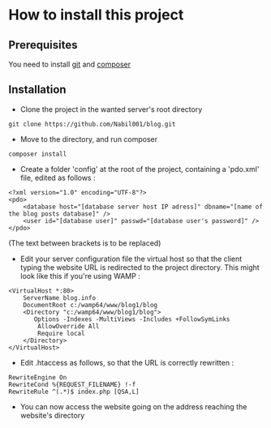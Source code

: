 # How to install this project
## Prerequisites
You need to install [git](https://git-scm.com/) and [composer](https://getcomposer.org/)
## Installation
- Clone the project in the wanted server's root directory
```
git clone https://github.com/Nabil001/blog.git
```
- Move to the directory, and run composer
```
composer install
```
- Create a folder 'config' at the root of the project, containing a 'pdo.xml' file, edited as follows :
```
<?xml version="1.0" encoding="UTF-8"?>
<pdo>
    <database host="[database server host IP adress]" dbname="[name of the blog posts database]" />
    <user id="[database user]" passwd="[database user's password]" />
</pdo>
```
(The text between brackets is to be replaced)
- Edit your server configuration file the virtual host so that the client typing the website URL is redirected to the project directory. This might look like this if you're using WAMP :
```
<VirtualHost *:80>
    ServerName blog.info
    DocumentRoot c:/wamp64/www/blog1/blog
    <Directory "c:/wamp64/www/blog1/blog">
       Options -Indexes -MultiViews -Includes +FollowSymLinks 
		AllowOverride All
		Require local
    </Directory>
</VirtualHost>
```
- Edit .htaccess as follows, so that the URL is correctly rewritten :
```
RewriteEngine On
RewriteCond %{REQUEST_FILENAME} !-f
RewriteRule ^(.*)$ index.php [QSA,L]
```
- You can now access the website going on the address reaching the website's directory
